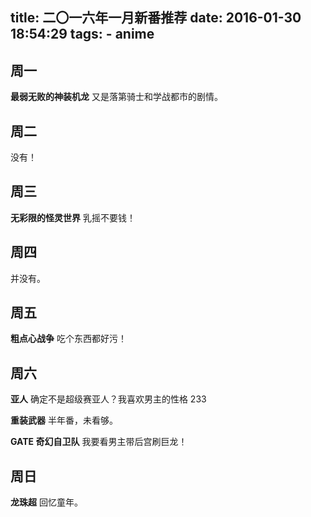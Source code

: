 title: 二〇一六年一月新番推荐
date: 2016-01-30 18:54:29
tags:
	- anime
---

## <span>周一</span>

**最弱无败的神装机龙** 又是落第骑士和学战都市的剧情。

## <span>周二</span>

没有！

## <span>周三</span>

**无彩限的怪灵世界** 乳摇不要钱！

## <span>周四</span>

并没有。

## <span>周五</span>

**粗点心战争** 吃个东西都好污！

## <span>周六</span>

**亚人** 确定不是超级赛亚人？我喜欢男主的性格 233

**重装武器** 半年番，未看够。

**GATE 奇幻自卫队** 我要看男主带后宫刷巨龙！

## <span>周日</span>

**龙珠超** 回忆童年。
